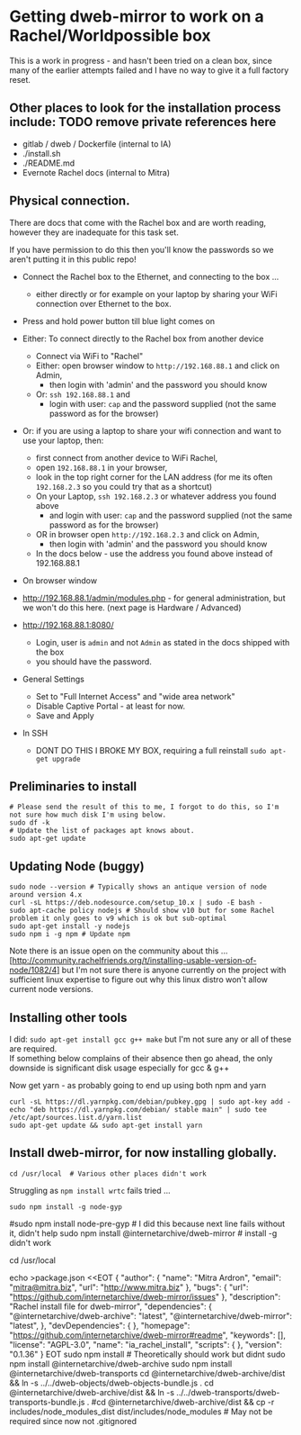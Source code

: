 # Getting dweb-mirror to work on a Rachel/Worldpossible box

This is a work in progress - and hasn't been tried on a clean box, since many of the earlier attempts failed and I have no 
way to give it a full factory reset.

## Other places to look for the installation process include: TODO remove private references here
* gitlab / dweb / Dockerfile (internal to IA)
* ./install.sh
* ./README.md
* Evernote Rachel docs (internal to Mitra)

## Physical connection.

There are docs that come with the Rachel box and are worth reading, however they are inadequate for this task set.

If you have permission to do this then you'll know the passwords so we aren't putting it in this public repo! 

* Connect the Rachel box to the Ethernet, and connecting to the box ... 
  * either directly or for example on your laptop by sharing your WiFi connection over Ethernet to the box. 
* Press and hold power button till blue light comes on
* Either: To connect directly to the Rachel box from another device
  * Connect via WiFi to "Rachel"
  * Either: open browser window to `http://192.168.88.1` and click on Admin, 
    * then login with 'admin' and the password you should know
  * Or: `ssh 192.168.88.1` and 
    * login with user: `cap` and the password supplied (not the same password as for the browser)
* Or: if you are using a laptop to share your wifi connection and want to use your laptop, then:
  * first connect from another device to WiFi Rachel, 
  * open `192.168.88.1` in your browser,
  * look in the top right corner for the LAN address (for me its often `192.168.2.3` so you could try that as a shortcut)
  * On your Laptop, `ssh 192.168.2.3` or whatever address you found above 
    * and login with user: `cap` and the password supplied (not the same password as for the browser)
  * OR in browser open `http://192.168.2.3` and click on Admin, 
    * then login with 'admin' and the password you should know
  * In the docs below - use the address you found above instead of 192.168.88.1

* On browser window 
* http://192.168.88.1/admin/modules.php - for general administration, but we won't do this here. (next page is Hardware / Advanced)
* http://192.168.88.1:8080/  
  * Login, user is `admin` and not `Admin` as stated in the docs shipped with the box
  * you should have the password. 
* General Settings
  * Set to "Full Internet Access" and "wide area network"
  * Disable Captive Portal - at least for now. 
  * Save and Apply 

* In SSH
  * DONT DO THIS I BROKE MY BOX, requiring a full reinstall `sudo apt-get upgrade`

## Preliminaries to install
```
# Please send the result of this to me, I forgot to do this, so I'm not sure how much disk I'm using below. 
sudo df -k 
# Update the list of packages apt knows about. 
sudo apt-get update  
```

## Updating Node (buggy)
```
sudo node --version # Typically shows an antique version of node around version 4.x
curl -sL https://deb.nodesource.com/setup_10.x | sudo -E bash -
sudo apt-cache policy nodejs # Should show v10 but for some Rachel problem it only goes to v9 which is ok but sub-optimal
sudo apt-get install -y nodejs
sudo npm i -g npm # Update npm
```
Note there is an issue open on the community about this ...
[http://community.rachelfriends.org/t/installing-usable-version-of-node/1082/4]
but I'm not sure there is anyone currently on the project with sufficient linux expertise to figure out why this linux distro won't allow current node versions.

## Installing other tools
I did: `sudo apt-get install gcc g++ make` but I'm not sure any or all of these are required.  
If something below complains of their absence then go ahead, the only downside is significant disk usage especially for gcc & g++

Now get yarn - as probably going to end up using both npm and yarn
```
curl -sL https://dl.yarnpkg.com/debian/pubkey.gpg | sudo apt-key add -
echo "deb https://dl.yarnpkg.com/debian/ stable main" | sudo tee /etc/apt/sources.list.d/yarn.list
sudo apt-get update && sudo apt-get install yarn
```

## Install dweb-mirror, for now installing globally.
```
cd /usr/local  # Various other places didn't work
```
Struggling as `npm install wrtc` fails tried ...
```
sudo npm install -g node-gyp 
```




#sudo npm install node-pre-gyp    # I did this because next line fails without it, didn't help
sudo npm install @internetarchive/dweb-mirror # install -g didn't work

cd /usr/local

echo >package.json <<EOT
{
  "author": {
    "name": "Mitra Ardron",
    "email": "mitra@mitra.biz",
    "url": "http://www.mitra.biz"
  },
  "bugs": {
    "url": "https://github.com/internetarchive/dweb-mirror/issues"
  },
  "description": "Rachel install file for dweb-mirror",
  "dependencies": {
    "@internetarchive/dweb-archive": "latest",
    "@internetarchive/dweb-mirror": "latest",
  },
  "devDependencies": {
  },
  "homepage": "https://github.com/internetarchive/dweb-mirror#readme",
  "keywords": [],
  "license": "AGPL-3.0",
  "name": "ia_rachel_install",
  "scripts": {
  },
  "version": "0.1.36"
}
EOT
sudo npm install # Theoretically should work but didnt
sudo npm install @internetarchive/dweb-archive
sudo npm install @internetarchive/dweb-transports
cd @internetarchive/dweb-archive/dist && ln -s ../../dweb-objects/dweb-objects-bundle.js .
cd @internetarchive/dweb-archive/dist && ln -s ../../dweb-transports/dweb-transports-bundle.js .
#cd @internetarchive/dweb-archive/dist && cp -r includes/node_modules_dist dist/includes/node_modules  # May not be required since now not .gitignored

